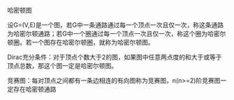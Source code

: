 哈密顿图

设G=\(V,E\)是一个图，若G中一条通路通过每一个顶点一次且仅一次，称这条通路为哈密尔顿通路；若G中一个圈通过每一个顶点一次且仅一次，称这个圈为哈密尔顿圈。若一个图存在哈密尔顿圈，就称为哈密尔顿图。

Dirac充分条件：对于顶点个数大于2的图，如果图中任意两点度的和大于或等于顶点总数，那这个图一定是哈密尔顿图。

竞赛图：每对顶点之间都有一条边相连的有向图称为竞赛图，n\(n&gt;=2\)阶竞赛图一定存在哈密顿通路

